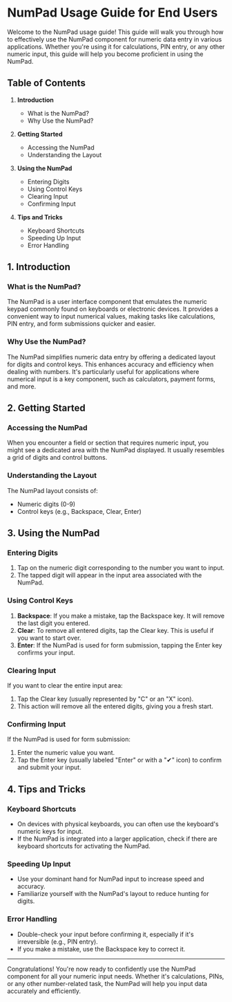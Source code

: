 # NumPad Usage Guide for End Users

Welcome to the NumPad usage guide! This guide will walk you through how to effectively use the NumPad component for numeric data entry in various applications. Whether you're using it for calculations, PIN entry, or any other numeric input, this guide will help you become proficient in using the NumPad.

## Table of Contents

1. **Introduction**
   - What is the NumPad?
   - Why Use the NumPad?

2. **Getting Started**
   - Accessing the NumPad
   - Understanding the Layout

3. **Using the NumPad**
   - Entering Digits
   - Using Control Keys
   - Clearing Input
   - Confirming Input

4. **Tips and Tricks**
   - Keyboard Shortcuts
   - Speeding Up Input
   - Error Handling

## 1. Introduction

### What is the NumPad?

The NumPad is a user interface component that emulates the numeric keypad commonly found on keyboards or electronic devices. It provides a convenient way to input numerical values, making tasks like calculations, PIN entry, and form submissions quicker and easier.

### Why Use the NumPad?

The NumPad simplifies numeric data entry by offering a dedicated layout for digits and control keys. This enhances accuracy and efficiency when dealing with numbers. It's particularly useful for applications where numerical input is a key component, such as calculators, payment forms, and more.

## 2. Getting Started

### Accessing the NumPad

When you encounter a field or section that requires numeric input, you might see a dedicated area with the NumPad displayed. It usually resembles a grid of digits and control buttons.

### Understanding the Layout

The NumPad layout consists of:
- Numeric digits (0-9)
- Control keys (e.g., Backspace, Clear, Enter)

## 3. Using the NumPad

### Entering Digits

1. Tap on the numeric digit corresponding to the number you want to input.
2. The tapped digit will appear in the input area associated with the NumPad.

### Using Control Keys

1. **Backspace**: If you make a mistake, tap the Backspace key. It will remove the last digit you entered.
2. **Clear**: To remove all entered digits, tap the Clear key. This is useful if you want to start over.
3. **Enter**: If the NumPad is used for form submission, tapping the Enter key confirms your input.

### Clearing Input

If you want to clear the entire input area:
1. Tap the Clear key (usually represented by "C" or an "X" icon).
2. This action will remove all the entered digits, giving you a fresh start.

### Confirming Input

If the NumPad is used for form submission:
1. Enter the numeric value you want.
2. Tap the Enter key (usually labeled "Enter" or with a "✔" icon) to confirm and submit your input.

## 4. Tips and Tricks

### Keyboard Shortcuts

- On devices with physical keyboards, you can often use the keyboard's numeric keys for input.
- If the NumPad is integrated into a larger application, check if there are keyboard shortcuts for activating the NumPad.

### Speeding Up Input

- Use your dominant hand for NumPad input to increase speed and accuracy.
- Familiarize yourself with the NumPad's layout to reduce hunting for digits.

### Error Handling

- Double-check your input before confirming it, especially if it's irreversible (e.g., PIN entry).
- If you make a mistake, use the Backspace key to correct it.

---

Congratulations! You're now ready to confidently use the NumPad component for all your numeric input needs. Whether it's calculations, PINs, or any other number-related task, the NumPad will help you input data accurately and efficiently.
